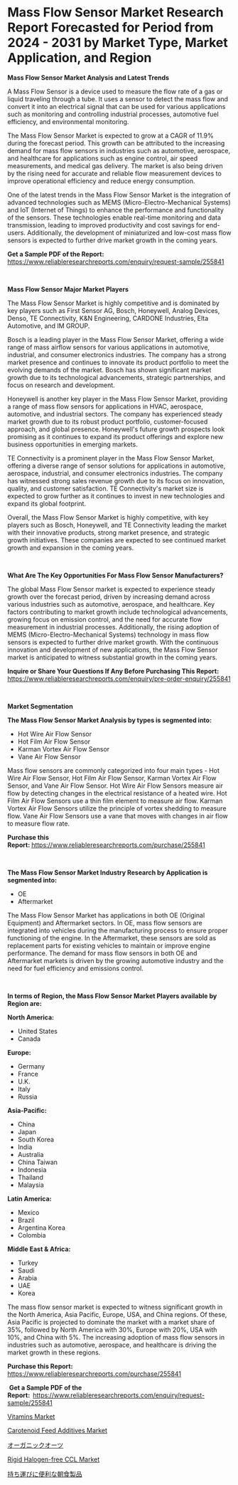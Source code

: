 <p><h1>Mass Flow Sensor Market Research Report Forecasted for Period from 2024 -  2031 by Market Type, Market Application, and Region</h1></p><p><strong>Mass Flow Sensor Market Analysis and Latest Trends</strong></p>
<p><p>A Mass Flow Sensor is a device used to measure the flow rate of a gas or liquid traveling through a tube. It uses a sensor to detect the mass flow and convert it into an electrical signal that can be used for various applications such as monitoring and controlling industrial processes, automotive fuel efficiency, and environmental monitoring.</p><p>The Mass Flow Sensor Market is expected to grow at a CAGR of 11.9% during the forecast period. This growth can be attributed to the increasing demand for mass flow sensors in industries such as automotive, aerospace, and healthcare for applications such as engine control, air speed measurements, and medical gas delivery. The market is also being driven by the rising need for accurate and reliable flow measurement devices to improve operational efficiency and reduce energy consumption.</p><p>One of the latest trends in the Mass Flow Sensor Market is the integration of advanced technologies such as MEMS (Micro-Electro-Mechanical Systems) and IoT (Internet of Things) to enhance the performance and functionality of the sensors. These technologies enable real-time monitoring and data transmission, leading to improved productivity and cost savings for end-users. Additionally, the development of miniaturized and low-cost mass flow sensors is expected to further drive market growth in the coming years.</p></p>
<p><strong>Get a Sample PDF of the Report:&nbsp;</strong> <a href="https://www.reliableresearchreports.com/enquiry/request-sample/255841">https://www.reliableresearchreports.com/enquiry/request-sample/255841</a></p>
<p>&nbsp;</p>
<p><strong>Mass Flow Sensor Major Market Players</strong></p>
<p><p>The Mass Flow Sensor Market is highly competitive and is dominated by key players such as First Sensor AG, Bosch, Honeywell, Analog Devices, Denso, TE Connectivity, K&N Engineering, CARDONE Industries, Elta Automotive, and IM GROUP.</p><p>Bosch is a leading player in the Mass Flow Sensor Market, offering a wide range of mass airflow sensors for various applications in automotive, industrial, and consumer electronics industries. The company has a strong market presence and continues to innovate its product portfolio to meet the evolving demands of the market. Bosch has shown significant market growth due to its technological advancements, strategic partnerships, and focus on research and development.</p><p>Honeywell is another key player in the Mass Flow Sensor Market, providing a range of mass flow sensors for applications in HVAC, aerospace, automotive, and industrial sectors. The company has experienced steady market growth due to its robust product portfolio, customer-focused approach, and global presence. Honeywell's future growth prospects look promising as it continues to expand its product offerings and explore new business opportunities in emerging markets.</p><p>TE Connectivity is a prominent player in the Mass Flow Sensor Market, offering a diverse range of sensor solutions for applications in automotive, aerospace, industrial, and consumer electronics industries. The company has witnessed strong sales revenue growth due to its focus on innovation, quality, and customer satisfaction. TE Connectivity's market size is expected to grow further as it continues to invest in new technologies and expand its global footprint.</p><p>Overall, the Mass Flow Sensor Market is highly competitive, with key players such as Bosch, Honeywell, and TE Connectivity leading the market with their innovative products, strong market presence, and strategic growth initiatives. These companies are expected to see continued market growth and expansion in the coming years.</p></p>
<p>&nbsp;</p>
<p><strong>What Are The Key Opportunities For Mass Flow Sensor Manufacturers?</strong></p>
<p><p>The global Mass Flow Sensor market is expected to experience steady growth over the forecast period, driven by increasing demand across various industries such as automotive, aerospace, and healthcare. Key factors contributing to market growth include technological advancements, growing focus on emission control, and the need for accurate flow measurement in industrial processes. Additionally, the rising adoption of MEMS (Micro-Electro-Mechanical Systems) technology in mass flow sensors is expected to further drive market growth. With the continuous innovation and development of new applications, the Mass Flow Sensor market is anticipated to witness substantial growth in the coming years.</p></p>
<p><strong>Inquire or Share Your Questions If Any Before Purchasing This Report:</strong> <a href="https://www.reliableresearchreports.com/enquiry/pre-order-enquiry/255841">https://www.reliableresearchreports.com/enquiry/pre-order-enquiry/255841</a></p>
<p>&nbsp;</p>
<p><strong>Market Segmentation</strong></p>
<p><strong>The Mass Flow Sensor Market Analysis by types is segmented into:</strong></p>
<p><ul><li>Hot Wire Air Flow Sensor</li><li>Hot Film Air Flow Sensor</li><li>Karman Vortex Air Flow Sensor</li><li>Vane Air Flow Sensor</li></ul></p>
<p><p>Mass flow sensors are commonly categorized into four main types - Hot Wire Air Flow Sensor, Hot Film Air Flow Sensor, Karman Vortex Air Flow Sensor, and Vane Air Flow Sensor. Hot Wire Air Flow Sensors measure air flow by detecting changes in the electrical resistance of a heated wire. Hot Film Air Flow Sensors use a thin film element to measure air flow. Karman Vortex Air Flow Sensors utilize the principle of vortex shedding to measure flow. Vane Air Flow Sensors use a vane that moves with changes in air flow to measure flow rate.</p></p>
<p><strong>Purchase this Report:&nbsp;</strong><a href="https://www.reliableresearchreports.com/purchase/255841">https://www.reliableresearchreports.com/purchase/255841</a></p>
<p>&nbsp;</p>
<p><strong>The Mass Flow Sensor Market Industry Research by Application is segmented into:</strong></p>
<p><ul><li>OE</li><li>Aftermarket</li></ul></p>
<p><p>The Mass Flow Sensor Market has applications in both OE (Original Equipment) and Aftermarket sectors. In OE, mass flow sensors are integrated into vehicles during the manufacturing process to ensure proper functioning of the engine. In the Aftermarket, these sensors are sold as replacement parts for existing vehicles to maintain or improve engine performance. The demand for mass flow sensors in both OE and Aftermarket markets is driven by the growing automotive industry and the need for fuel efficiency and emissions control.</p></p>
<p>&nbsp;</p>
<p><strong>In terms of Region, the Mass Flow Sensor Market Players available by Region are:</strong></p>
<p>
    <p> <strong> North America: </strong>
        <ul>
            <li>United States</li>
            <li>Canada</li>
        </ul>
        </p> 
    <p> <strong> Europe: </strong>
        <ul>
            <li>Germany</li>
            <li>France</li>
            <li>U.K.</li>
            <li>Italy</li>
            <li>Russia</li>
        </ul>
        </p> 
    <p> <strong> Asia-Pacific: </strong>
        <ul>
            <li>China</li>
            <li>Japan</li>
            <li>South Korea</li>
            <li>India</li>
            <li>Australia</li>
            <li>China Taiwan</li>
            <li>Indonesia</li>
            <li>Thailand</li>
            <li>Malaysia</li>
        </ul>
        </p> 
    <p> <strong> Latin America: </strong>
        <ul>
            <li>Mexico</li>
            <li>Brazil</li>
            <li>Argentina Korea</li>
            <li>Colombia</li>
        </ul>
        </p> 
    <p> <strong> Middle East & Africa: </strong>
        <ul>
            <li>Turkey</li>
            <li>Saudi</li>
            <li>Arabia</li>
            <li>UAE</li>
            <li>Korea</li>
        </ul>
    </p>
    </p>
<p><p>The mass flow sensor market is expected to witness significant growth in the North America, Asia Pacific, Europe, USA, and China regions. Of these, Asia Pacific is projected to dominate the market with a market share of 35%, followed by North America with 30%, Europe with 20%, USA with 10%, and China with 5%. The increasing adoption of mass flow sensors in industries such as automotive, aerospace, and healthcare is driving the market growth in these regions.</p></p>
<p><strong>Purchase this Report: </strong><a href="https://www.reliableresearchreports.com/purchase/255841">https://www.reliableresearchreports.com/purchase/255841</a></p>
<p>&nbsp;<strong>Get a Sample PDF of the Report:&nbsp;&nbsp;</strong><a href="https://www.reliableresearchreports.com/enquiry/request-sample/255841">https://www.reliableresearchreports.com/enquiry/request-sample/255841</a></p>
<p><strong></strong></p>
<p><p><a href="https://sudsy-motorcycle-bbc.notion.site/Global-Vitamins-Market-by-Types-Applications-and-Major-Players-with-Regional-Growth-Rate-Analysis-fa6807766789403396d85254855d537b">Vitamins Market</a></p><p><a href="https://meowing-canidae-761.notion.site/Carotenoid-Feed-Additives-Market-Size-Growth-Outlook-from-2024-to-2031-projecting-at-Market-s-Tren-e2a41ae61f094b76b3195e55db421bfd">Carotenoid Feed Additives Market</a></p><p><a href="https://medium.com/@silverbeaudinsa406dp355ue/%E6%9C%89%E6%A9%9F%E3%82%AA%E3%83%BC%E3%83%84%E5%B8%82%E5%A0%B4%E3%81%AE%E5%88%86%E6%9E%90-%E3%82%B0%E3%83%AD%E3%83%BC%E3%83%90%E3%83%AB%E7%94%A3%E6%A5%AD%E3%81%AE%E8%A6%8B%E9%80%9A%E3%81%97%E3%81%A8%E4%BA%88%E6%B8%AC-2024%E5%B9%B4%E3%81%8B%E3%82%892031%E5%B9%B4-57d684f7954b">オーガニックオーツ</a></p><p><a href="https://view.publitas.com/reportprime-1/rigid-halogen-free-ccl-market-size-growing-and-forecasted-for-period-from-2024-2031-and-provides-complete-market-analysis-of-this-market/">Rigid Halogen-free CCL Market</a></p><p><a href="https://medium.com/@lubmix/%E6%8C%81%E3%81%A1%E9%81%8B%E3%81%B3%E7%94%A8%E3%81%AE%E6%9C%9D%E9%A3%9F%E8%A3%BD%E5%93%81%E5%B8%82%E5%A0%B4-%E3%82%BF%E3%82%A4%E3%83%97-%E7%94%A8%E9%80%94-%E5%9C%B0%E7%90%86%E5%88%A5%E3%81%AE%E5%8C%85%E6%8B%AC%E7%9A%84%E3%81%AA%E8%A9%95%E4%BE%A1-8080d997937b">持ち運びに便利な朝食製品</a></p></p>